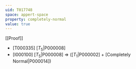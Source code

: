 ```yaml
---
uid: T017748
space: appert-space
property: completely-normal
value: true
---
```

[[Proof]]

* [T000335] [$T_5$|P000008]
* [I000100] [$T_5$|P000008] => ([$T_1$|P000002] + [Completely Normal|P000014])

